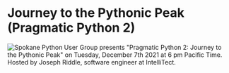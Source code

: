 # Journey to the Pythonic Peak (Pragmatic Python 2)

![Spokane Python User Group presents "Pragmatic Python 2: Journey to the Pythonic Peak" on Tuesday, December 7th 2021 at 6 pm Pacific Time. Hosted by Joseph Riddle, software engineer at IntelliTect.](https://secure.meetupstatic.com/photos/event/6/6/3/c/clean_499946172.jpeg)
